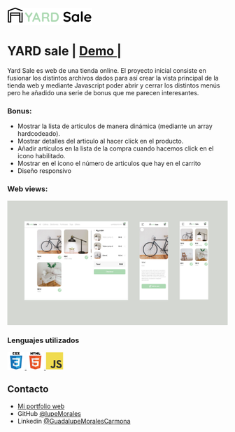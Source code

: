 
![YardSale](./logos/logo_yard_sale.svg)

# YARD sale <span> | </span>  <a href="https://lupemorales.github.io/Onlie-shop-js/" target="_blank">   Demo </a><span> | </span>
    
   
Yard Sale es web de una tienda online.
El proyecto inicial consiste en fusionar los distintos archivos dados para así crear la vista principal de la tienda web y mediante Javascript poder abrir y cerrar los distintos menús pero he añadido una serie de bonus que me parecen interesantes.

### Bonus:

- Mostrar la lista de articulos de manera dinámica (mediante un array hardcodeado).
- Mostrar detalles del articulo al hacer click en el producto.
- Añadir artículos en la lista de la compra cuando hacemos click en el icono habilitado.
- Mostrar en el icono el número de articulos que hay en el carrito
- Diseño responsivo


### Web views:

![view](./images/view.png)



### Lenguajes utilizados


<p align="left"> <a href="https://www.w3schools.com/css/" target="_blank"> <img src="https://raw.githubusercontent.com/devicons/devicon/master/icons/css3/css3-original-wordmark.svg" alt="css3" width="40" height="40"/> </a> <a href="https://www.w3.org/html/" target="_blank"> <img src="https://raw.githubusercontent.com/devicons/devicon/master/icons/html5/html5-original-wordmark.svg" alt="html5" width="40" height="40"/> </a> <a href="https://developer.mozilla.org/en-US/docs/Web/JavaScript" target="_blank"> <img src="https://raw.githubusercontent.com/devicons/devicon/master/icons/javascript/javascript-original.svg" alt="javascript" width="40" height="40"/> </a> 



## Contacto

- [Mi portfolio web](https://lupemorales.github.io/portfolio/)
- GitHub [@lupeMorales](https://github.com/lupeMorales )
- Linkedin [@GuadalupeMoralesCarmona](https://linkedin.com/in/guadalupe-morales-carmona-817245226/ )

